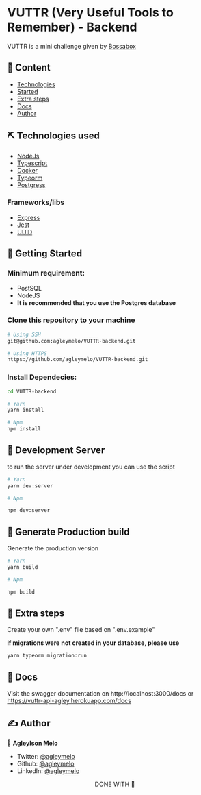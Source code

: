 # VUTTR (Very Useful Tools to Remember) - Backend

VUTTR is a mini challenge given by [Bossabox](https://app.bossabox.com/u/agleylson-silva)

## 📝 Content

- [Technologies](#technologies_used)
- [Started](#getting_started)
- [Extra steps](#extra_steps)
- [Docs](#docs)
- [Author](#author)

## ⛏️ Technologies used <a name = "technologies_used"></a>

- [NodeJs](https://nodejs.org/en/)
- [Typescript](https://www.typescriptlang.org/)
- [Docker](https://www.docker.com/)
- [Typeorm](https://typeorm.io/#/)
- [Postgress](https://www.postgresql.org/)

### Frameworks/libs

- [Express](https://expressjs.com/)
- [Jest](https://jestjs.io/)
- [UUID](https://www.npmjs.com/package/uuid)

## 🚀 Getting Started <a name = "getting_started"></a>

### Minimum requirement:

- PostSQL
- NodeJS
- **It is recommended that you use the Postgres database**

### Clone this repository to your machine

```bash
# Using SSH
git@github.com:agleymelo/VUTTR-backend.git
```

```bash
# Using HTTPS
https://github.com/agleymelo/VUTTR-backend.git
```

### Install Dependecies:

```bash
cd VUTTR-backend

# Yarn
yarn install

# Npm
npm install
```

## 🚀 Development Server

to run the server under development you can use the script

```bash
# Yarn
yarn dev:server

# Npm

npm dev:server
```

## 🚀 Generate Production build

Generate the production version

```bash
# Yarn
yarn build

# Npm

npm build
```

## 🚀 Extra steps <a name = "extra_steps"></a>

Create your own ".env" file based on ".env.example"

**if migrations were not created in your database, please use**

```bash
yarn typeorm migration:run
```

## 🚀 Docs<a name = "docs"></a>

Visit the swagger documentation on http://localhost:3000/docs or https://vuttr-api-agley.herokuapp.com/docs

## ✍️ Author <a name = "author"></a>

👤 **Agleylson Melo**

- Twitter: [@agleymelo](https://twitter.com/agleymelo)
- Github: [@agleymelo](https://github.com/agleymelo)
- LinkedIn: [@agleymelo](https://www.linkedin.com/in/agleylson/)

<p align="center">
  DONE WITH 💜
</p>
